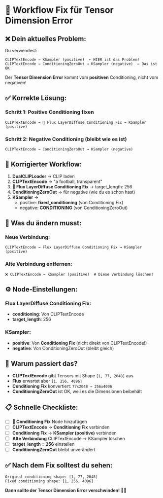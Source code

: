 # 🔧 Workflow Fix für Tensor Dimension Error

## ❌ **Dein aktuelles Problem:**

Du verwendest:
```
CLIPTextEncode → KSampler (positive)  ← HIER ist das Problem!
CLIPTextEncode → ConditioningZeroOut → KSampler (negative)  ← Das ist OK
```

Der **Tensor Dimension Error** kommt vom **positiven** Conditioning, nicht vom negativen!

## ✅ **Korrekte Lösung:**

### **Schritt 1: Positive Conditioning fixen**

```
CLIPTextEncode → 🔧 Flux LayerDiffuse Conditioning Fix → KSampler (positive)
```

### **Schritt 2: Negative Conditioning (bleibt wie es ist)**

```
CLIPTextEncode → ConditioningZeroOut → KSampler (negative)
```

## 🚀 **Korrigierter Workflow:**

1. **DualCLIPLoader** → CLIP laden
2. **CLIPTextEncode** → "a football, transparent"
3. **🔧 Flux LayerDiffuse Conditioning Fix** → target_length: 256
4. **ConditioningZeroOut** → für negative (wie du es schon hast)
5. **KSampler** → 
   - positive: **fixed_conditioning** (von Conditioning Fix)
   - negative: **CONDITIONING** (von ConditioningZeroOut)

## 🔧 **Was du ändern musst:**

### **Neue Verbindung:**
```
CLIPTextEncode → Flux LayerDiffuse Conditioning Fix → KSampler (positive)
```

### **Alte Verbindung entfernen:**
```
❌ CLIPTextEncode → KSampler (positive)  # Diese Verbindung löschen!
```

## ⚙️ **Node-Einstellungen:**

### **Flux LayerDiffuse Conditioning Fix:**
- **conditioning**: Von CLIPTextEncode
- **target_length**: 256

### **KSampler:**
- **positive**: Von **Conditioning Fix** (nicht direkt von CLIPTextEncode!)
- **negative**: Von ConditioningZeroOut (bleibt gleich)

## 🎯 **Warum passiert das?**

- **CLIPTextEncode** gibt Tensors mit Shape `[1, 77, 2048]` aus
- **Flux** erwartet aber `[1, 256, 4096]`
- **Conditioning Fix** konvertiert: `77x2048 → 256x4096`
- **ConditioningZeroOut** ist OK, weil es die Dimensionen beibehält

## 📋 **Schnelle Checkliste:**

- [ ] **🔧 Conditioning Fix** Node hinzufügen
- [ ] **CLIPTextEncode** → **Conditioning Fix** verbinden
- [ ] **Conditioning Fix** → **KSampler (positive)** verbinden
- [ ] **Alte Verbindung** CLIPTextEncode → KSampler löschen
- [ ] **target_length = 256** einstellen
- [ ] **ConditioningZeroOut** bleibt unverändert

## ✅ **Nach dem Fix solltest du sehen:**

```
Original conditioning shape: [1, 77, 2048]
Fixed conditioning shape: [1, 256, 4096]
```

**Dann sollte der Tensor Dimension Error verschwinden!** 🎨✨
